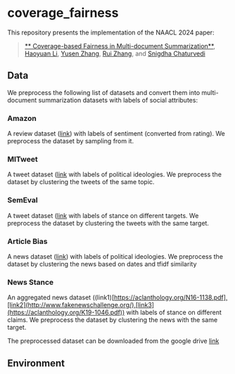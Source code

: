 # coverage_fairness
This repository presents the implementation of the NAACL 2024 paper:
> [** Coverage-based Fairness in Multi-document Summarization**](https://arxiv.org/pdf/2412.08795),<br/>
[Haoyuan Li](https://leehaoyuan.github.io/), [Yusen Zhang](https://yuszh.com/), [Rui Zhang](https://ryanzhumich.github.io/), and [Snigdha Chaturvedi](https://sites.google.com/site/snigdhac/)

## Data
We preprocess the following list of datasets and convert them into multi-document summarization datasets with labels of social attributes:
### Amazon
A review dataset ([link](https://nijianmo.github.io/amazon/index.html)) with labels of sentiment (converted from rating). We preprocess the dataset by sampling from it.

### MITweet 
A tweet dataset ([link](https://github.com/LST1836/MITweet) with labels of political ideologies. We preprocess the dataset by clustering the tweets of the same topic.

### SemEval
A tweet dataset ([link](https://huggingface.co/datasets/krishnagarg09/SemEval2016Task6) with labels of stance on different targets. We preprocess the dataset by clustering the tweets with the same target.

### Article Bias
A news dataset ([link](https://github.com/ramybaly/Article-Bias-Prediction)) with labels of political ideologies. We preprocess the dataset by clustering the news based on dates and tfidf similarity

### News Stance
An aggregated news dataset ((link1)[https://aclanthology.org/N16-1138.pdf],[link2](http://www.fakenewschallenge.org/),[link3](https://aclanthology.org/K19-1046.pdf)) with labels of stance on different claims. We preprocess the dataset by clustering the news with the same target.

The preprocessed dataset can be downloaded from the google drive [link](https://drive.google.com/file/d/1m8xdLAi7kkMQMrGAXS8O0JYSyI7135Jq/view?usp=sharing)

## Environment
